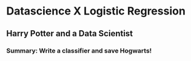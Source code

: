 # Datascience X Logistic Regression
## Harry Potter and a Data Scientist
### Summary: Write a classifier and save Hogwarts!